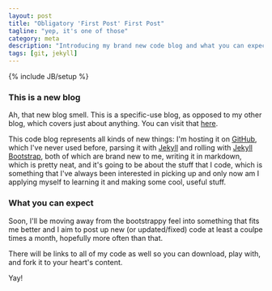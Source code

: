 ```yaml
---
layout: post
title: "Obligatory 'First Post' First Post"
tagline: "yep, it's one of those"
category: meta
description: "Introducing my brand new code blog and what you can expect from it."
tags: [git, jekyll]
---
```

{% include JB/setup %}

### This is a new blog

Ah, that new blog smell. This is a specific-use blog, as opposed to my
other blog, which covers just about anything. You can visit that 
[here](http://blog.nathanielray.com).

This code blog represents all kinds of new things: I'm hosting it on 
[GitHub](http://www.github.com), which I've never used before, parsing it
with [Jekyll](https://github.com/mojombo/jekyll) and rolling with [Jekyll
Bootstrap](http://www.jekyllbootstrap.com), both of which are brand new to
me, writing it in markdown, which is pretty neat, and it's going to be
about the stuff that I code, which is something that I've always been
interested in picking up and only now am I applying myself to learning it
and making some cool, useful stuff.

### What you can expect

Soon, I'll be moving away from the bootstrappy feel into something that
fits me better and I aim to post up new (or updated/fixed) code at least
a coulpe times a month, hopefully more often than that.

There will be links to all of my code as well so you can download, play
with, and fork it to your heart's content.

Yay!
